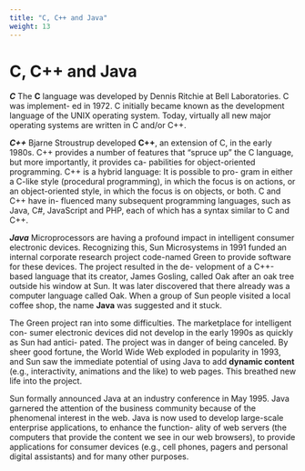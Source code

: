 ```yaml
---
title: "C, C++ and Java"
weight: 13
---
```


# C, C++ and Java

**_C_**
The **C** language was developed by Dennis Ritchie at Bell Laboratories. C was implement- ed in 1972. C initially became known as the development language of the UNIX operating system. Today, virtually all new major operating systems are written in C and/or C++.

**_C++_** Bjarne Stroustrup developed **C++**, an extension of C, in the early 1980s. C++ provides a number of features that “spruce up” the C language, but more importantly, it provides ca- pabilities for object-oriented programming. C++ is a hybrid language: It is possible to pro- gram in either a C-like style (procedural programming), in which the focus is on actions, or an object-oriented style, in which the focus is on objects, or both. C and C++ have in- fluenced many subsequent programming languages, such as Java, C#, JavaScript and PHP, each of which has a syntax similar to C and C++.

**_Java_**
Microprocessors are having a profound impact in intelligent consumer electronic devices. Recognizing this, Sun Microsystems in 1991 funded an internal corporate research project code-named Green to provide software for these devices. The project resulted in the de- velopment of a C++-based language that its creator, James Gosling, called Oak after an oak tree outside his window at Sun. It was later discovered that there already was a computer language called Oak. When a group of Sun people visited a local coffee shop, the name **Java** was suggested and it stuck.

The Green project ran into some difficulties. The marketplace for intelligent con- sumer electronic devices did not develop in the early 1990s as quickly as Sun had antici- pated. The project was in danger of being canceled. By sheer good fortune, the World Wide Web exploded in popularity in 1993, and Sun saw the immediate potential of using Java to add **dynamic content** (e.g., interactivity, animations and the like) to web pages. This breathed new life into the project.

Sun formally announced Java at an industry conference in May 1995. Java garnered the attention of the business community because of the phenomenal interest in the web. Java is now used to develop large-scale enterprise applications, to enhance the function- ality of web servers (the computers that provide the content we see in our web browsers), to provide applications for consumer devices (e.g., cell phones, pagers and personal digital assistants) and for many other purposes.